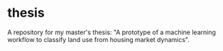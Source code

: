 # thesis
A repository for my master's thesis: "A prototype of a machine learning workflow to classify land use from housing market dynamics".
